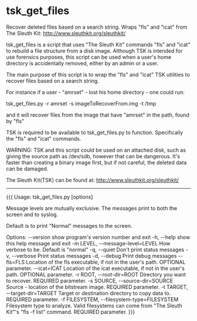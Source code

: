 tsk_get_files
=============

Recover deleted files based on a search string.  Wraps "fls" and "icat" from The Sleuth Kit: http://www.sleuthkit.org/sleuthkit/
 
tsk_get_files is a script that uses "The Sleuth Kit" commands "fls" and "icat" 
to rebuild a file structure from a disk image.  Although TSK is intended for 
use forensics purposes, this script can be used when a user's home directory is 
accidentally removed, either by an admin or a user.

The main purpose of this script is to wrap the "fls" and "icat" TSK utilities
to recover files based on a search string.

For instance if a user - "amrset" - lost his home directory - one could run:

   tsk_get_files.py -r amrset -s imageToRecoverFrom.img -t /tmp

and it will recover files from the image that have "amrset" in the path, found 
by "fls"

TSK is required to be available to tsk_get_files.py to function.  Specifically
the "fls" and "icat" commands.

WARNING: TSK and this script could be used on an attached disk, such as giving 
the source path as /dev/sdb, however that can be dangerous.  It's faster than 
creating a binary image first, but if not careful, the deleted data can be 
damaged.

The Sleuth Kit(TSK) can be found at: http://www.sleuthkit.org/sleuthkit/

------------------------------------------------------------------------------
{{{
Usage:   tsk_get_files.py [options]

Message levels are mutually exclusive.  The messages print to both the screen 
and to syslog.  

Default is to print "Normal" messages to the screen.

Options:
  --version             show program's version number and exit
  -h, --help            show this help message and exit
  -m LEVEL, --message-level=LEVEL
                        How verbose to be.  Default is "normal"
  -q, --quiet           Don't print status messages
  -v, --verbose         Print status messages
  -d, --debug           Print debug messages
  --fls=FLS             Location of the fls executable,  if not in the user's
                        path.  OPTIONAL parameter.
  --icat=ICAT           Location of the icat executable,  if not in the user's
                        path.  OPTIONAL parameter.
  -r ROOT, --root-dir=ROOT
                        Directory you want to recover.  REQUIRED parameter.
  -s SOURCE, --source-dir=SOURCE
                        Source - location of the bitstream image.  REQUIRED
                        parameter.
  -t TARGET, --target-dir=TARGET
                        Target or destination directory to copy data to.
                        REQUIRED parameter.
  -f FILESYSTEM, --filesystem-type=FILESYSTEM
                        Filesystem type to analyze.  Valid filesystems can
                        come from "The Sleuth Kit"'s "fls -f list" command.
                        REQUIRED parameter.
}}}

